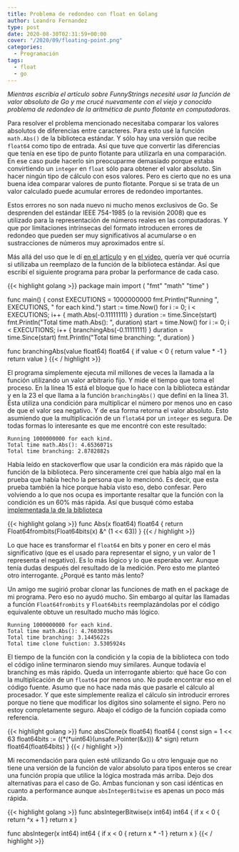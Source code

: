 ```yaml
---
title: Problema de redondeo con float en Golang
author: Leandro Fernandez
type: post
date: 2020-08-30T02:31:59+00:00
cover: "/2020/09/floating-point.png"
categories:
  - Programación
tags:
  - float
  - go
---
```

 

_Mientras escribía el artículo sobre FunnyStrings necesité usar la función de valor absoluto de Go y me crucé nuevamente con el viejo y conocido problema de redondeo de la aritmética de punto flotante en computadoras._

Para resolver el problema mencionado necesitaba comparar los valores absolutos de diferencias entre caracteres. Para esto usé la función `math.Abs()` de la biblioteca estándar. Y sólo hay una versión que recibe `float64` como tipo de entrada. Así que tuve que convertir las diferencias que tenía en ese tipo de punto flotante para utilizarla en una comparación. En ese caso pude hacerlo sin preocuparme demasiado porque estaba convirtiendo un `integer` en `float` sólo para obtener el valor absoluto. Sin hacer ningún tipo de cálculo con esos valores. Pero es cierto que no es una buena idea comparar valores de punto flotante. Porque si se trata de un valor calculado puede acumular errores de redondeo importantes.

Estos errores no son nada nuevo ni mucho menos exclusivos de Go. Se desprenden del estándar IEEE 754-1985 (o la revisión 2008) que es utilizado para la representación de números reales en las computadoras. Y que por limitaciones intrínsecas del formato introducen errores de redondeo que pueden ser muy significativos al acumularse o en sustracciones de números muy aproximados entre sí.

Más allá del uso que le dí [en el artículo](/como-optimizar-recorrido-de-arrays) y en [el video][1], quería ver qué ocurría si utilizaba un reemplazo de la función de la biblioteca estándar. Así que escribí el siguiente programa para probar la performance de cada caso.

{{< highlight golang >}}
package main
import (
	"fmt"
	"math"
	"time"
)

func main() {
	const EXECUTIONS = 1000000000
	fmt.Println("Running ", EXECUTIONS, " for each kind.")
	start := time.Now()
	for i := 0; i < EXECUTIONS; i++ {
		math.Abs(-0.11111111)
	}
	duration := time.Since(start)
	fmt.Println("Total time math.Abs(): ", duration)
	start = time.Now()
	for i := 0; i < EXECUTIONS; i++ {
		branchingAbs(-0.11111111)
	}
	duration = time.Since(start)
	fmt.Println("Total time branching: ", duration)
}

func branchingAbs(value float64) float64 {
	if value < 0 {
		return value * -1
	}
	return value
}
{{< / highlight >}}

El programa simplemente ejecuta mil millones de veces la llamada a la función utilizando un valor arbitrario fijo. Y mide el tiempo que toma el proceso. En la línea 15 está el bloque que lo hace con la biblioteca estándar y en la 23 el que llama a la función `branchingAbs()` que definí en la línea 31. Ésta utiliza una condición para multiplicar el número por menos uno en caso de que el valor sea negativo. Y de esa forma retorna el valor absoluto. Esto asumiendo que la multiplicación de un `flota64` por un `integer` es segura. De todas formas lo interesante es que me encontré con este resultado:

```
Running 1000000000 for each kind.
Total time math.Abs(): 4.6536071s
Total time branching: 2.8782882s
```

Había leído en stackoverflow que usar la condición era más rápido que la función de la biblioteca. Pero sinceramente creí que había algo mal en la prueba que había hecho la persona que lo mencionó. Es decir, que esta prueba también la hice porque había visto eso, debo confesar. Pero volviendo a lo que nos ocupa es importante resaltar que la función con la condición es un 60% más rápida. Así que busqué cómo estaba [implementada la de la biblioteca](https://github.com/golang/go/blob/master/src/math/abs.go#L12)

{{< highlight golang >}}
func Abs(x float64) float64 {
	return Float64frombits(Float64bits(x) &^ (1 << 63))
}
{{< / highlight >}}

Lo que hace es transformar el `float64` en bits y poner en cero el más significativo (que es el usado para representar el signo, y un valor de 1 representa el negativo). Es lo más lógico y lo que esperaba ver. Aunque tenía dudas después del resultado de la medición. Pero esto me planteó otro interrogante. ¿Porqué es tanto más lento? 

Un amigo me sugirió probar clonar las funciones de math en el package de mi programa. Pero eso no ayudó mucho. Sin embargo al quitar las llamadas a función `Float64frombits` y `Float64bits` reemplazándolas por el código equivalente obtuve un resultado mucho más lógico. 

```
Running 1000000000 for each kind.
Total time math.Abs(): 4.7603039s
Total time branching: 3.1445622s
Total time clone function: 3.5305924s
```

El tiempo de la función con la condición y la copia de la biblioteca con todo el código inline terminaron siendo muy similares. Aunque todavía el branching es más rápido. Queda un interrogante abierto: qué hace Go con la multiplicación de un `float64` por menos uno. No pude encontrar eso en el código fuente. Asumo que no hace nada más que pasarle el cálculo al procesador. Y que este simplemente realiza el cálculo sin introducir errores porque no tiene que modificar los dígitos sino solamente el signo. Pero no estoy completamente seguro. Abajo el código de la función copiada como referencia.

{{< highlight golang >}}
func absClone(x float64) float64 {
    const sign = 1 << 63
    float64bits := ((*(*uint64)(unsafe.Pointer(&x))) &^ sign)
    return float64(float64bits)
}
{{< / highlight >}}

Mi recomendación para quien esté utilizando Go u otro lenguaje que no tiene una versión de la función de valor absoluto para tipos enteros se crear una función propia que utilice la lógica mostrada más arriba. Dejo dos alternativas para el caso de Go. Ambas funcionan y son casi idénticas en cuanto a performance aunque `absIntegerBitwise` es apenas un poco más rápida.

{{< highlight golang >}}
func absIntegerBitwise(x int64) int64 {
	if x < 0 {
		return ^x + 1
	}
	return x
}

func absInteger(x int64) int64 {
	if x < 0 {
		return x * -1
	}
	return x
}
{{< / highlight >}}

 [1]: https://www.youtube.com/watch?v=6mVvV6dnld4
